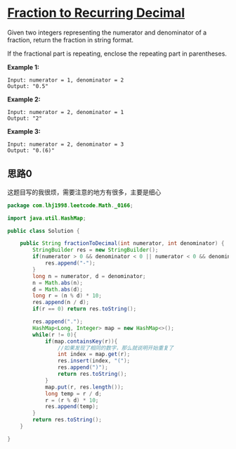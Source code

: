 # [Fraction to Recurring Decimal](https://leetcode.com/problems/fraction-to-recurring-decimal/)

Given two integers representing the numerator and denominator of a fraction, return the fraction in string format.

If the fractional part is repeating, enclose the repeating part in parentheses.

**Example 1:**

```
Input: numerator = 1, denominator = 2
Output: "0.5"
```

**Example 2:**

```
Input: numerator = 2, denominator = 1
Output: "2"
```

**Example 3:**

```
Input: numerator = 2, denominator = 3
Output: "0.(6)"
```

## 思路0

这题目写的我很烦，需要注意的地方有很多，主要是细心

```java
package com.lhj1998.leetcode.Math._0166;

import java.util.HashMap;

public class Solution {

    public String fractionToDecimal(int numerator, int denominator) {
        StringBuilder res = new StringBuilder();
        if(numerator > 0 && denominator < 0 || numerator < 0 && denominator > 0){
            res.append("-");
        }
        long n = numerator, d = denominator;
        n = Math.abs(n);
        d = Math.abs(d);
        long r = (n % d) * 10;
        res.append(n / d);
        if(r == 0) return res.toString();

        res.append(".");
        HashMap<Long, Integer> map = new HashMap<>();
        while(r != 0){
            if(map.containsKey(r)){
                //如果发现了相同的数字，那么就说明开始重复了
                int index = map.get(r);
                res.insert(index, "(");
                res.append(")");
                return res.toString();
            }
            map.put(r, res.length());
            long temp = r / d;
            r = (r % d) * 10;
            res.append(temp);
        }
        return res.toString();
    }

}

```

